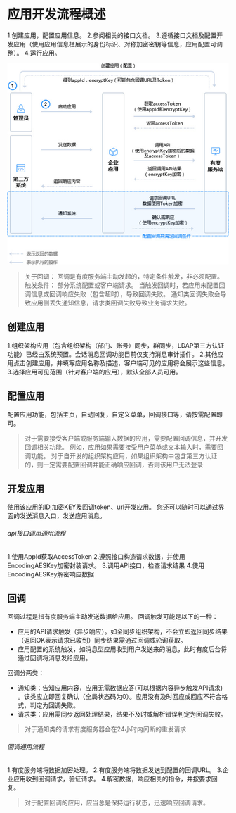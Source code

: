 # 应用开发流程概述

1.创建应用，配置应用信息。
2.参阅相关的接口文档。
3.遵循接口文档及配置开发应用（使用应用信息栏展示的身份标识、对称加密密钥等信息，应用配置可调整）。
4.运行应用。

![img](res/c01_00003/p_flow.jpg)

> 关于回调：
> 回调是有度服务端主动发起的，特定条件触发，非必须配置。
> 触发条件：
> 部分系统配置或客户端请求。
> 当触发回调时，若应用未配置回调信息或回调响应失败（包含超时），导致回调失败。
> 通知类回调失败会导致应用侧丢失通知信息，请求类回调失败导致业务请求失败。

## 创建应用

1.组织架构应用（包含组织架构（部门、账号）同步，群同步，LDAP第三方认证功能）已经由系统预置。会话消息回调功能目前仅支持消息审计插件。
2.其他应用点击创建应用，并填写应用名称及描述，客户端可见的应用将会展示这些信息。
3.选择应用可见范围（针对客户端的应用），默认全部人员可用。

## 配置应用

配置应用功能，包括主页，自动回复，自定义菜单，回调接口等，请按需配置即可。

> 对于需要接受客户端或服务端输入数据的应用，需要配置回调信息，并开发回调相关功能。
> 例如，应用如果需要接受用户菜单或文本输入时，需要回调功能。
> 对于自开发的组织架构应用，如果组织架构中包含第三方认证的，则一定需要配置回调并能正确响应回调，否则该用户无法登录

## 开发应用

使用该应用的ID,加密KEY及回调token、url开发应用。
您还可以随时可以通过界面的发送消息入口，发送应用消息。

###### api接口调用通用流程

1.使用AppId获取AccessToken
2.遵照接口构造请求数据，并使用EncodingAESKey加密封装请求。
3.调用API接口，检查请求结果
4.使用EncodingAESKey解密响应数据

## 回调

回调过程是指有度服务端主动发送数据给应用。
回调触发可能是以下的一种：

- 应用的API请求触发（异步响应）。如全同步组织架构，不会立即返回同步结果（返回OK表示请求已收到）同步结果需通过回调或轮询获取。
- 应用配置的系统触发，如消息型应用收到用户发送来的消息，此时有度后台将通过回调将消息发给应用。

回调分两类：

- 通知类：告知应用内容，应用无需数据应答(可以根据内容异步触发API请求) 。该类应立即回复确认（全局状态码为0）。应用没有及时回应或回应不符合格式，判定为回调失败。
- 请求类：应用需同步返回处理结果，结果不及时或解析错误判定为回调失败。

> 对于通知类的请求有度服务器会在24小时内间断的重发请求

###### 回调通用流程

1.有度服务端将数据加密处理。
2.有度服务端将数据发送到配置的回调URL。
3.企业应用收到回调请求，验证请求。
4.解密数据，响应相关的指令，并按要求回复。

> 对于配置回调的应用，应当总是保持运行状态，迅速响应回调请求。